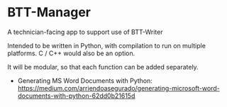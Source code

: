 # BTT-Manager
A technician-facing app to support use of BTT-Writer

Intended to be written in Python, with compilation to run on multiple platforms. C / C++ would also be an option.

It will be modular, so that each function can be added separately.

- Generating MS Word Documents with Python: https://medium.com/arriendoasegurado/generating-microsoft-word-documents-with-python-62dd0b21615d
